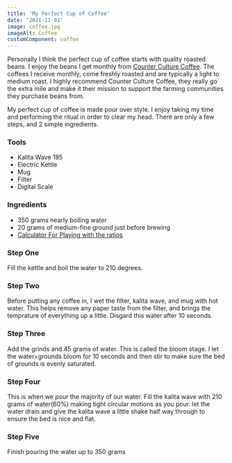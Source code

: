 ```yaml
---
title: 'My Perfect Cup of Coffee'
date: '2021-11-01'
image: coffee.jpg
imageAlt: Coffee
customComponent: coffee
---
```


Personally I think the perfect cup of coffee starts with quality roasted beans. I enjoy the beans I get monthly from [Counter Culture Coffee](https://counterculturecoffee.com/).
The coffees I receive monthly, come freshly roasted and are typically a light to medium roast. I highly recommend Counter Culture Coffee, they really go the extra mile and make it their mission to support the farming communities they purchase beans from. 

My perfect cup of coffee is made pour over style. I enjoy taking my time and performing the ritual in order to clear my head. There are only a few steps, and 2 simple ingredients. 

### Tools
- Kalita Wave 185
- Electric Kettle
- Mug
- Filter
- Digital Scale

### Ingredients
- 350 grams nearly boiling water
- 20 grams of medium-fine ground just before brewing
- [Calculator For Playing with the ratios](../tools/coffee)

### Step One
Fill the kettle and boil the water to 210 degrees. 

### Step Two
Before putting any coffee in, I wet the filter, kalita wave, and mug with hot water. This helps remove any paper taste from the filter, and brings the temprature of everything up a little. 
Disgard this water after 10 seconds. 

### Step Three
Add the grinds and 45 grams of water. This is called the bloom stage. I let the water+grounds bloom for 10 seconds and then stir to make sure the bed of grounds is evenly saturated. 

### Step Four
This is when we pour the majority of our water. Fill the kalita wave with 210 grams of water(60%) making tight circular motions as you pour. 
let the water drain and give the kalita wave a little shake half way through to ensure the bed is nice and flat. 

### Step Five
Finish pouring the water up to 350 grams
